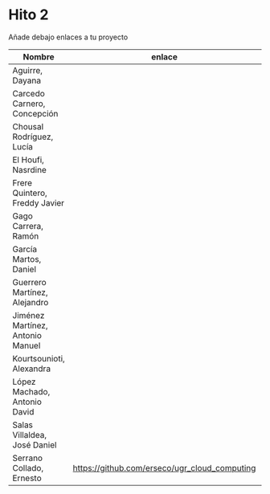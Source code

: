 # Hito 2

Añade debajo enlaces a tu proyecto

| Nombre                           |  enlace  | version |
|----------------------------------|----------|---------|
| Aguirre, Dayana                  |  | |
| Carcedo Carnero, Concepción      |  | |
| Chousal Rodríguez, Lucía         |  | |
| El Houfi, Nasrdine               |  | |
| Frere Quintero, Freddy Javier    |  | |
| Gago Carrera, Ramón              |  | |
| García Martos, Daniel            |  | |
| Guerrero Martínez, Alejandro     |  | |
| Jiménez Martínez, Antonio Manuel |  | |
| Kourtsounioti, Alexandra         |  | |
| López Machado, Antonio David     |  | |
| Salas Villaldea, José Daniel     |  | |
| Serrano Collado, Ernesto         | https://github.com/erseco/ugr_cloud_computing | 1 |


